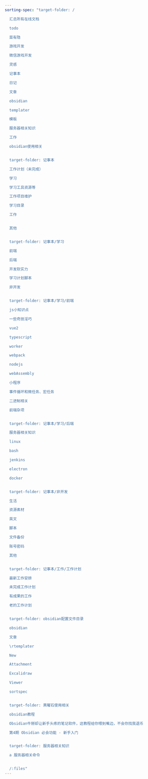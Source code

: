 ```yaml
---
sorting-spec: "target-folder: /

  汇总所有在线文档

  todo

  菜有隐

  游戏开发

  微信游戏开发

  灵感

  记事本

  日记

  文章

  obsidian

  templater

  模板

  服务器相关知识

  工作

  obsidian使用相关


  target-folder: 记事本

  工作计划（未完成）

  学习

  学习工具资源等

  工作项目维护

  学习目录

  工作


  其他


  target-folder: 记事本/学习

  前端

  后端

  开发软实力

  学习计划脚本

  非开发


  target-folder: 记事本/学习/前端

  js小知识点

  一些奇技淫巧

  vue2

  typescript

  worker

  webpack

  nodejs

  webAssembly

  小程序

  事件循环和微任务、宏任务

  二进制相关

  前端杂项


  target-folder: 记事本/学习/后端

  服务器相关知识

  linux

  bash

  jenkins

  electron

  docker


  target-folder: 记事本/非开发

  生活

  资源素材

  英文

  脚本

  文件备份

  账号密码

  其他


  target-folder: 记事本/工作/工作计划

  最新工作安排

  未完成工作计划

  有成果的工作

  老的工作计划


  target-folder: obsidian配置文件目录

  obsidian

  文章

  \rtemplater

  New

  Attachment

  Excalidraw

  Viewer

  sortspec


  target-folder: 黑曜石使用相关

  obsidian教程

  Obsidian牛掰却让新手头疼的笔记软件，这教程给你喂到嘴边，不会你找我退币

  第4期 Obsidian 必会功能 - 新手入门


  target-folder: 服务器相关知识

  a 服务器相关命令


  /:files"
---
```

